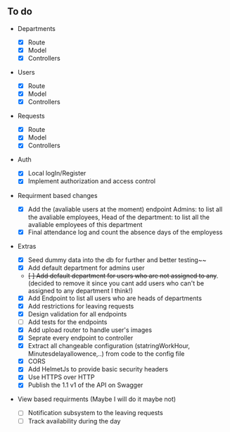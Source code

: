 ## To do

- Departments
  - [x] Route
  - [x] Model
  - [x] Controllers
- Users
  - [x] Route
  - [x] Model
  - [x] Controllers
- Requests

  - [x] Route
  - [x] Model
  - [x] Controllers

- Auth

  - [x] Local logIn/Register
  - [x] Implement authorization and access control

- Requirment based changes

  - [x] Add the (avaliable users at the moment) endpoint
        Admins: to list all the avaliable employees,
        Head of the department: to list all the avaliable employees of this department
  - [x] Final attendance log and count the absence days of the employess

- Extras

  - [x] Seed dummy data into the db for further and better testing~~
  - [x] Add default department for admins user
  - ~~[ ] Add default department for users who are not assigned to any~~. (decided to remove it since you cant add users who can't be assigned to any department I think!)
  - [x] Add Endpoint to list all users who are heads of departments
  - [x] Add restrictions for leaving requests
  - [x] Design validation for all endpoints
  - [ ] Add tests for the endpoints
  - [x] Add upload router to handle user's images
  - [x] Seprate every endpoint to controller
  - [x] Extract all changeable configuration (statringWorkHour, Minutesdelayallowence,..) from code to the config file
  - [x] CORS
  - [x] Add HelmetJs to provide basic security headers
  - [x] Use HTTPS over HTTP
  - [x] Publish the 1.1 v1 of the API on Swagger

- View based requirments (Maybe I will do it maybe not)
  - [ ] Notification subsystem to the leaving requests
  - [ ] Track availability during the day
